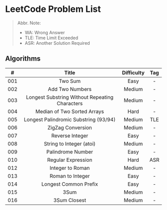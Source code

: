 # LeetCode Problem List
> Abbr. Note:
> * WA: Wrong Answer
> * TLE: Time Limit Exceeded
> * ASR: Another Solution Required
## Algorithms
| # | Title | Difficulty | Tag |
| :---: | :---: | :---: | :---: |
| 001 | Two Sum | Easy | - |
| 002 | Add Two Numbers | Medium | - |
| 003 | Longest Substring Without Repeating Characters | Medium | - |
| 004 | Median of Two Sorted Arrays | Hard | - |
| 005 | Longest Palindromic Substring (93/94) | Medium | TLE |
| 006 | ZigZag Conversion | Medium | - |
| 007 | Reverse Integer | Easy | - |
| 008 | String to Integer (atoi) | Medium | - |
| 009 | Palindrome Number | Easy | - |
| 010 | Regular Expression | Hard | ASR |
| 012 | Integer to Roman | Medium | - |
| 013 | Roman to Integer | Easy | - |
| 014 | Longest Common Prefix | Easy | - |
| 015 | 3Sum | Medium | - |
| 016 | 3Sum Closest | Medium | - |